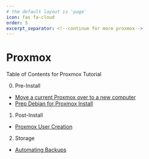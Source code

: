 ```yaml
---
# the default layout is 'page'
icon: fas fa-cloud
order: 5
excerpt_separator: <!--continue for more proxmox-->
---
```

# Proxmox

Table of Contents for Proxmox Tutorial

0. Pre-Install
 * [Move a current Proxmox over to a new computer](/posts/installing-proxmox-from-an-old-proxmox/)
 * [Prep Debian for Proxmox Install](/posts/proxmox-install-from-debian/)

1. Post-Install
* [Proxmox User Creation](/posts/proxmox-post-install-user-creation/)


2. Storage
 * [Automating Backups](/posts/proxmox-automatic-backups/)





